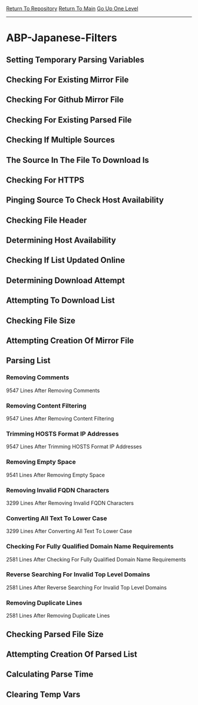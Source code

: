 [Return To Repository](https://github.com/deathbybandaid/piholeparser/)
[Return To Main](https://github.com/deathbybandaid/piholeparser/blob/master/RecentRunLogs/Mainlog.md)
[Go Up One Level](https://github.com/deathbybandaid/piholeparser/blob/master/RecentRunLogs/TopLevelScripts/30-Processing-Blacklists.md)
____________________________________
# ABP-Japanese-Filters
## Setting Temporary Parsing Variables
## Checking For Existing Mirror File
## Checking For Github Mirror File
## Checking For Existing Parsed File
## Checking If Multiple Sources
## The Source In The File To Download Is
## Checking For HTTPS
## Pinging Source To Check Host Availability
## Checking File Header
## Determining Host Availability
## Checking If List Updated Online
## Determining Download Attempt
## Attempting To Download List
## Checking File Size
## Attempting Creation Of Mirror File
## Parsing List
### Removing Comments
9547 Lines After Removing Comments
### Removing Content Filtering
9547 Lines After Removing Content Filtering
### Trimming HOSTS Format IP Addresses
9547 Lines After Trimming HOSTS Format IP Addresses
### Removing Empty Space
9541 Lines After Removing Empty Space
### Removing Invalid FQDN Characters
3299 Lines After Removing Invalid FQDN Characters
### Converting All Text To Lower Case
3299 Lines After Converting All Text To Lower Case
### Checking For Fully Qualified Domain Name Requirements
2581 Lines After Checking For Fully Qualified Domain Name Requirements
### Reverse Searching For Invalid Top Level Domains
2581 Lines After Reverse Searching For Invalid Top Level Domains
### Removing Duplicate Lines
2581 Lines After Removing Duplicate Lines
## Checking Parsed File Size
## Attempting Creation Of Parsed List
## Calculating Parse Time
## Clearing Temp Vars
